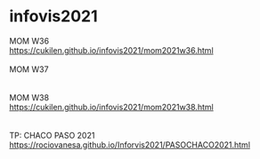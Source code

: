 # infovis2021

MOM W36
<br>
https://cukilen.github.io/infovis2021/mom2021w36.html
<br><br>
MOM W37
<br>
<br><br>
MOM W38
<br>
https://cukilen.github.io/infovis2021/mom2021w38.html
<br><br><br>
TP: CHACO PASO 2021
<br>
https://rociovanesa.github.io/Inforvis2021/PASOCHACO2021.html
